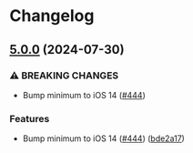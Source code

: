 # Changelog

## [5.0.0](https://github.com/googlemaps/google-maps-ios-utils/compare/v4.2.2...v5.0.0) (2024-07-30)


### ⚠ BREAKING CHANGES

* Bump minimum to iOS 14 ([#444](https://github.com/googlemaps/google-maps-ios-utils/issues/444))

### Features

* Bump minimum to iOS 14 ([#444](https://github.com/googlemaps/google-maps-ios-utils/issues/444)) ([bde2a17](https://github.com/googlemaps/google-maps-ios-utils/commit/bde2a17bb01b17fe82ecfc6197255acebbb84644))
